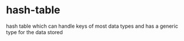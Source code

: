 # hash-table
hash table which can handle keys of most data types and has a generic type for the data stored
